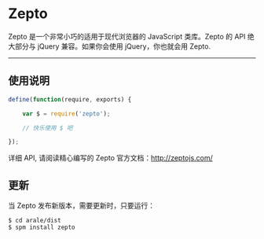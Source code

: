 
# Zepto

Zepto 是一个非常小巧的适用于现代浏览器的 JavaScript 类库。Zepto 的 API 绝大部分与 jQuery
兼容。如果你会使用 jQuery，你也就会用 Zepto.

---


## 使用说明

```js
define(function(require, exports) {

    var $ = require('zepto');

    // 快乐使用 $ 吧

});
```

详细 API, 请阅读精心编写的 Zepto 官方文档：<http://zeptojs.com/>


## 更新

当 Zepto 发布新版本，需要更新时，只要运行：

```
$ cd arale/dist
$ spm install zepto
```
